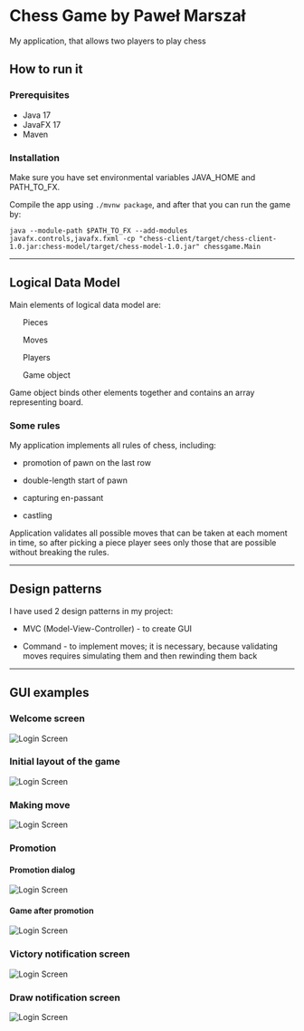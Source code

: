 # Chess Game by Paweł Marszał 

My application, that allows two players to play chess

## How to run it

### Prerequisites

* Java 17
* JavaFX 17
* Maven

### Installation

Make sure you have set environmental variables JAVA_HOME and PATH_TO_FX.

Compile the app using `./mvnw package`, and after that you can run the game by:

```
java --module-path $PATH_TO_FX --add-modules javafx.controls,javafx.fxml -cp "chess-client/target/chess-client-1.0.jar:chess-model/target/chess-model-1.0.jar" chessgame.Main
```

---

## Logical Data Model

Main elements of logical data model are:

<ul>
    Pieces
</ul>
<ul>
    Moves
</ul>
<ul>
    Players
</ul>
<ul>
    Game object
</ul>

Game object binds other elements together and contains an array representing board.

### Some rules

My application implements all rules of chess, including:

* promotion of pawn on the last row

* double-length start of pawn

* capturing en-passant

* castling

Application validates all possible moves that can be taken at each moment in time,
so after picking a piece player sees only those that are possible without breaking the rules.

---

## Design patterns

I have used 2 design patterns in my project:

* MVC (Model-View-Controller) - to create GUI
  
* Command - to implement moves; it is necessary, because validating moves requires
simulating them and then rewinding them back
  
---

## GUI examples

### Welcome screen

![Login Screen](docs/welcome-screen.png)

### Initial layout of the game

![Login Screen](docs/initial-game-screen.png)


### Making move

![Login Screen](docs/making-move-screen.png)

### Promotion

#### Promotion dialog

![Login Screen](docs/promotion-dialog.png)

#### Game after promotion

![Login Screen](docs/after-promotion.png)

### Victory notification screen

![Login Screen](docs/blacks-victory-screen.png)

### Draw notification screen

![Login Screen](docs/draw-end-screen.png)
